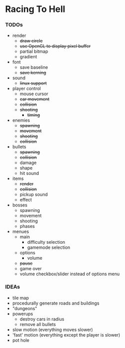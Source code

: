 # Racing To Hell

### TODOs

- render
    - ~~draw circle~~
    - ~~use OpenGL to display pixel buffer~~
    - partial bitmap
    - gradient
- font
    - save baseline
    - ~~save kerning~~
- sound
    - ~~linux support~~
- player control
    - mouse cursor
    - ~~car movement~~
    - ~~collision~~
    - ~~shooting~~
        - ~~timing~~
- enemies
    - ~~spawning~~
    - ~~movement~~
    - ~~shooting~~
    - ~~collision~~
- bullets
    - ~~spawning~~
    - ~~collision~~
    - damage
    - shape
    - hit sound
- items
    - ~~render~~
    - ~~collision~~
    - pickup sound
    - effect
- bosses
    - spawning
    - movement
    - shooting
    - phases
- menues
	- main
	    - difficulty selection
	    - gamemode selection
	- options
		- volume
	- ~~pause~~
    - game over
    - volume checkbox/slider instead of options menu


### IDEAs

- tile map
- procedurally generate roads and buildings
- "dungeons"
- powerups
    - destroy cars in radius
    - remove all bullets
- slow motion (everything moves slower)
- 'fast' motion (everything except the player is slower)
- pot hole
